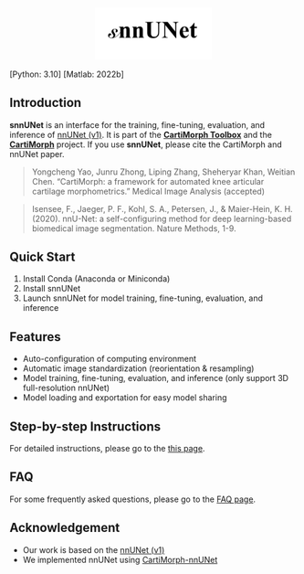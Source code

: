 <div style="text-align:center"> <img src="README.assets/snnUNet_logo.png" alt="snnUNet_logo.jpg" style="zoom:20%;" /> </div>

[Python: 3.10] [Matlab: 2022b]

## Introduction

**snnUNet** is an interface for the training, fine-tuning, evaluation, and inference of [nnUNet (v1)](https://github.com/MIC-DKFZ/nnUNet/tree/nnunetv1). It is part of the [**CartiMorph Toolbox**](https://github.com/YongchengYAO/CartiMorph-Toolbox) and the [**CartiMorph**](https://github.com/YongchengYAO/CartiMorph) project. If you use **snnUNet**, please cite the CartiMorph and nnUNet paper.

> Yongcheng Yao, Junru Zhong, Liping Zhang, Sheheryar Khan, Weitian Chen. “CartiMorph: a framework for automated knee articular cartilage morphometrics.” Medical Image Analysis (accepted)

> Isensee, F., Jaeger, P. F., Kohl, S. A., Petersen, J., & Maier-Hein, K. H. (2020). nnU-Net: a self-configuring method for deep learning-based biomedical image segmentation. Nature Methods, 1-9.

## Quick Start

1. Install Conda (Anaconda or Miniconda)
2. Install snnUNet
3. Launch snnUNet for model training, fine-tuning, evaluation, and inference

## Features

- Auto-configuration of computing environment
- Automatic image standardization (reorientation & resampling)
- Model training, fine-tuning, evaluation, and inference (only support 3D full-resolution nnUNet)
- Model loading and exportation for easy model sharing

## Step-by-step Instructions

For detailed instructions, please go to the [this page](https://github.com/YongchengYAO/snnUNet/blob/main/Documents/instructions.md).

## FAQ

For some frequently asked questions, please go to the [FAQ page](https://github.com/YongchengYAO/snnUNet/blob/main/Documents/FAQ.md).

## Acknowledgement

- Our work is based on the [nnUNet (v1)](https://github.com/MIC-DKFZ/nnUNet/tree/nnunetv1)
- We implemented nnUNet using [CartiMorph-nnUNet](https://github.com/YongchengYAO/CartiMorph-nnUNet)

